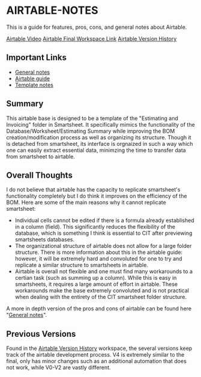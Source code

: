 # AIRTABLE-NOTES
This is a guide for features, pros, cons, and general notes about Airtable.

[Airtable Video](https://youtu.be/hQVz1PkNUJs)
[Airtable Final Workspace Link](https://airtable.com/invite/l?inviteId=invvxVxZqaJM5Phcy&inviteToken=f2e1823b150f8e3e754d46ce237223fd682b8b4550c5dbd3ddee9b4070eb231b&utm_medium=email&utm_source=product_team&utm_content=transactional-alerts)
[Airtable Version History](https://airtable.com/invite/l?inviteId=invLk2Vwum3U4G3mt&inviteToken=28f8b601579fb2332c8ecc50279d4682e38827385a1daf961731ef2e6ec0f092&utm_medium=email&utm_source=product_team&utm_content=transactional-alerts)

## Important Links

* [General notes](./general-notes.md)
* [Airtable guide](./airtable-guide.md)
* [Template notes](./template.md)

## Summary
This airtable base is designed to be a template of the "Estimating and Invoicing" folder in Smartsheet. It specifically mimics the functionality of the Database/Worksheet/Estimating Summary while improving the BOM creation/modification process as well as organizing its structure. Though it is detached from smartsheet, its interface is orgnaized in such a way which one can easily extract essential data, minimzing the time to transfer data from smartsheet to airtable.

## Overall Thoughts
I do not believe that airtable has the capacity to replicate smartsheet's functionality completely but I do think it improves on the efficiency of the BOM. Here are some of the main reasons why it cannot replicate smartsheet:
* Individual cells cannot be edited if there is a formula already established in a column (field). This significantly reduces the flexibility of the database, which is something I think is essential to CIT after previewing smartsheets databases.
* The organizational structure of airtable does not allow for a large folder structure. There is more information about this in the airtable guide: however, it will be extremely hard and convoluted for one to try and replicate a similar structure to smartsheets in airtable.
* Airtable is overall not flexible and one must find many workarounds to a certian task (such as summing up a column). While this is easy in smartsheets, it requires a large amount of effort in airtable. These workarounds make the base extremely convoluted and is not practical when dealing with the entirety of the CIT smartsheet folder structure.

A more in depth version of the pros and cons of airtable can be found here "[General notes](./general-notes.md)".

## Previous Versions
Found in the [Airtable Version History](https://airtable.com/invite/l?inviteId=invLk2Vwum3U4G3mt&inviteToken=28f8b601579fb2332c8ecc50279d4682e38827385a1daf961731ef2e6ec0f092&utm_medium=email&utm_source=product_team&utm_content=transactional-alerts) workspace, the several versions keep track of the airtable development process. V4 is extremely similar to the final, only has minor changes such as an additional automation that does not work, while V0-V2 are vastly different. 
